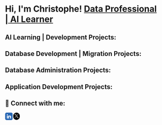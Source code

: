 
<h1>Hi, I'm Christophe! <a href="https://github.com/psZh3ePNj0/psZh3ePNj0"> Data Professional | AI Learner</a></h1>

<h2>AI Learning | Development Projects:</h2>

<h2>Database Development | Migration Projects:</h2>

<h2>Database Administration Projects:</h2>

<h2>Application Development Projects:</h2>

<h2> 🤳 Connect with me:</h2>

[<img align="left" alt=" ChristopheCartwright | LinkedIn" width="25px" src="https://github.com/psZh3ePNj0/psZh3ePNj0/blob/main/LinkedIn-Image.jpg"/>][linkedin]
[<img align="left" alt=" ChristopheCartwright | X" width="25px" src="https://github.com/psZh3ePNj0/psZh3ePNj0/blob/main/X-Image.jpg"/>][x]

[linkedin]: https://www.linkedin.com/in/christophe-cartwright-9197781bb
[x]: https://x.com/nN7pG3M6bT7nF2m



<!--
**psZh3ePNj0/psZh3ePNj0** is a ✨ _special_ ✨ repository because its `README.md` (this file) appears on your GitHub profile.

Here are some ideas to get you started:

- 🔭 I’m currently working on ...
- 🌱 I’m currently learning ...
- 👯 I’m looking to collaborate on ...
- 🤔 I’m looking for help with ...
- 💬 Ask me about ...
- 📫 How to reach me: ...
- 😄 Pronouns: ...
- ⚡ Fun fact: ...
-->
